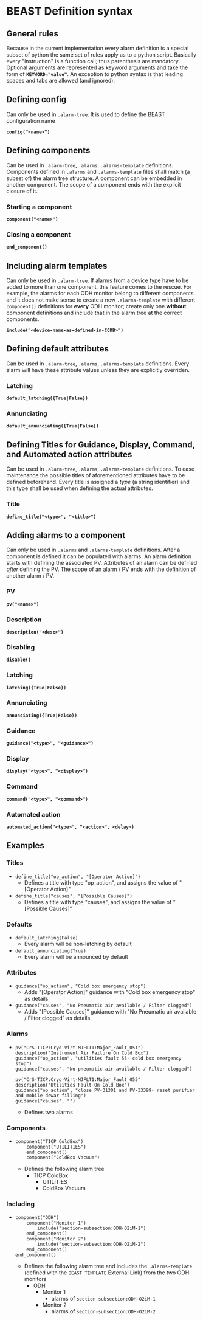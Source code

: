 # BEAST Definition syntax

## General rules

Because in the current implementation every alarm definition is a special subset of python the same set of rules apply as to a python script. Basically every "instruction" is a function call; thus parenthesis are mandatory. Optional arguments are represented as keyword arguments and take the form of **`KEYWORD="value"`**. An exception to python syntax is that leading spaces and tabs are allowed (and ignored).

## Defining config

Can only be used in `.alarm-tree`.
It is used to define the BEAST configuration name

**`config("<name>")`**

## Defining components

Can be used in `.alarm-tree`, `.alarms`, `.alarms-template` definitions.
Components defined in `.alarms` and `.alarms-template` files shall match (a subset of) the alarm tree structure.
A component can be embedded in another component. The scope of a component ends with the explicit closure of it.

### Starting a component

**`component("<name>")`**

### Closing a component

**`end_component()`**

## Including alarm templates

Can only be used in `.alarm-tree`.
If alarms from a device type have to be added to more than one component, this feature comes to the rescue. For example, the alarms for each ODH monitor belong to different components and it does not make sense to create a new `.alarms-template` with different `component()` definitions for **every** ODH monitor; create only one **without** component definitions and include that in the alarm tree at the correct components.

**`include("<device-name-as-defined-in-CCDB>")`**

## Defining default attributes

Can be used in `.alarm-tree`, `.alarms`, `.alarms-template` definitions.
Every alarm will have these attribute values unless they are explicitly overriden.

### Latching

**`default_latching({True|False})`**

### Annunciating

**`default_annunciating({True|False})`**

## Defining Titles for Guidance, Display, Command, and Automated action attributes

Can be used in `.alarm-tree`, `.alarms`, `.alarms-template` definitions.
To ease maintenance the possible titles of aforementioned attributes have to be defined beforehand. Every title is assigned a _type_ (a string identifier) and this type shall be used when defining the actual attributes.

### Title

**`define_title("<type>", "<title>")`**

## Adding alarms to a component

Can only be used in `.alarms` and `.alarms-template` definitions.
After a component is defined it can be populated with alarms. An alarm definition starts with defining the associated PV. Attributes of an alarm can be defined *after* defining the PV. The scope of an alarm / PV ends with the definition of another alarm / PV.

### PV

**`pv("<name>")`**

### Description

**`description("<desc>")`**

### Disabling

**`disable()`**

### Latching

**`latching({True|False})`**

### Annunciating

**`annunciating({True|False})`**

### Guidance

**`guidance("<type>", "<guidance>")`**

### Display

**`display("<type>", "<display>")`**

### Command

**`command("<type>", "<command>")`**

### Automated action

**`automated_action("<type>", "<action>", <delay>)`**

## Examples

### Titles

*   `define_title("op_action", "[Operator Action]")`
    *   Defines a title with type "op_action", and assigns the value of "[Operator Action]"
*   `define_title("causes", "[Possible Causes]")`
    *   Defines a title with type "causes", and assigns the value of "[Possible Causes]"

### Defaults

*   `default_latching(False)`
    *   Every alarm will be non-latching by default
*   `default_annunciating(True)`
    *   Every alarm will be announced by default

### Attributes

*   `guidance("op_action", "Cold box emergency stop")`
    *   Adds "[Operator Action]" guidance with "Cold box emergency stop" as details
*   `guidance("causes", "No Pneumatic air available / Filter clogged")`
    *   Adds "[Possible Causes]" guidance with "No Pneumatic air available / Filter clogged" as details

### Alarms

*   `pv("CrS-TICP:Cryo-Virt-MJFLT1:Major_Fault_051")`\
    `description("Instrument Air Failure On Cold Box")`\
    `guidance("op_action", "utilities fault 55- cold box emergency stop")`\
    `guidance("causes", "No pneumatic air available / Filter clogged")`

    `pv("CrS-TICP:Cryo-Virt-MJFLT1:Major_Fault_055"`\
    `description("Utilities Fault On Cold Box")`\
    `guidance("op_action", "close PV-31301 and PV-33399- reset purifier and mobile dewar filling")`\
    `guidance("causes", "")`

    *   Defines two alarms

### Components

*   `component("TICP ColdBox")`\
    `    component("UTILITIES")`\
    `    end_component()`\
    `    component("ColdBox Vacuum")`

    *    Defines the following alarm tree
         *   TICP ColdBox
             *   UTILITIES
             *   ColdBox Vacuum

### Including

*   `component("ODH")`\
    `    component("Monitor 1")`\
    `        include("section-subsection:ODH-O2iM-1")`\
    `    end_component()`\
    `    component("Monitor 2")`\
    `        include("section-subsection:ODH-O2iM-2")`\
    `    end_component()`\
    `end_component()`

    *    Defines the following alarm tree and includes the `.alarms-template` (defined with the `BEAST TEMPLATE` External Link) from the two ODH monitors
         *   ODH
             *   Monitor 1
                 * alarms of `section-subsection:ODH-O2iM-1`
             *   Monitor 2
                 * alarms of `section-subsection:ODH-O2iM-2`
